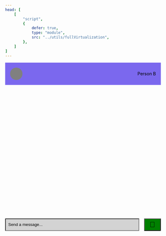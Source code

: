 ```yaml
---
head: [
    [
        "script",
        {
            defer: true,
            type: "module",
            src: "../utils/fullVirtualization",
        },
    ]
]
---
```


<!-- markdownlint-disable MD007 MD010 MD013 MD024 MD028 MD033 MD041 -->

<!-- TODO: make viewport and message elements absolute pos'd -->
<style>
.BottomObserver {
    align-items: center;
    background-color: brown;
    display: flex;
    justify-content: center;
    padding: 1rem 0;
    position: absolute;
    width: 100%;
}

.TopObserver {
    align-items: center;
    background-color: blueviolet;
    display: flex;
    justify-content: center;
    padding: 1rem 0;
    position: absolute;
    width: 100%;
}

.Conversation {
    display: flex;
    flex-direction: column;
}

.Conversation__avatar {
    background-color: grey;
    border-radius: 50%;
    height: 40px;
    width: 40px;
}

.Conversation__button {
    background-color: green;
    font-size: 24px;
    height: 40px;
    padding: 0 1rem;
}

.Conversation__contact {
    color: black;
}

.Conversation__header {
    align-items: center;
    background-color: mediumslateblue;
    display: flex;
    justify-content: space-between;
    padding: 1rem;
}

.Conversation__inputs {
    align-items: center;
    display: flex;
}

.Conversation__input {
    background-color: lightgrey;
    color: black;
    flex-grow: 1;
    height: 40px;
    margin-right: 1rem;
    padding: 0.5rem;
}

.Conversation__input::placeholder {
    color: black;
    margin-left: 1rem;
}

ul.Conversation__viewport {
    contain: layout;
    height: 400px;
    margin: 1rem 0;
    overflow-y: auto;
    padding: 0;
    /* Creates a new stacking context */
    position: relative;
}

.Message {
    align-items: center;
    background-color: lightgrey;
    display: flex;
    margin-bottom: 1rem;
    padding: 1rem;
}

.Message:last-child {
    margin-bottom: 0;
}

.Message__avatar {
    align-items: center;
    background-color: grey;
    border-radius: 50%;
    display: flex;
    height: 40px;
    justify-content: center;
    margin-right: 1rem;
    min-width: 40px;
}

.Message__author {
    color: black;
    flex-basis: 150px;
    margin-right: 1rem
}

.Message__content {
    color: black;
    flex-grow: 1;
    text-align: right;
}
</style>

<div class="Conversation">
    <div class="Conversation__header">
        <div class="Conversation__avatar"></div>
        <label class="Conversation__contact">Person B</label>
    </div>
    <ul class="Conversation__viewport"></ul>
    <div class="Conversation__inputs">
        <input
            class="Conversation__input"
            placeholder="Send a message..."
            type="text"
        />
        <button class="Conversation__button">📨</button>
    </div>
</div>
